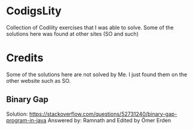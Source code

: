 # CodigsLity
Collection of Codility exercises that I was able to solve. Some of the solutions here was found at other sites (SO and such)


# Credits
Some of the solutions here are not solved by Me. I just found them on the other website such as SO.
  ## Binary Gap
  Solution: https://stackoverflow.com/questions/52731240/binary-gap-program-in-java
  Answered by: Ramnath and Edited by Ömer Erden
